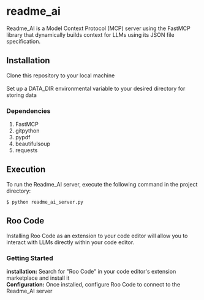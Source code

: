 # readme_ai
Readme_AI is a Model Context Protocol (MCP) server using the FastMCP library that dynamically builds context for LLMs using its JSON file specification.

## Installation
Clone this repository to your local machine <br> <br>
Set up a DATA_DIR environmental variable to your desired directory for storing data

### Dependencies
1. FastMCP
2. gitpython
3. pypdf
4. beautifulsoup
5. requests

## Execution
To run the Readme_AI server, execute the following command in the project directory:
```console
$ python readme_ai_server.py
```

## Roo Code
Installing Roo Code as an extension to your code editor will allow you to interact with LLMs directly within your code editor.

### Getting Started
**installation:** Search for "Roo Code" in your code editor's extension marketplace and install it <br>
**Configuration:** Once installed, configure Roo Code to connect to the Readme_AI server

